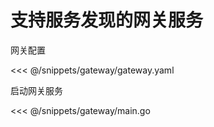 # 支持服务发现的网关服务

网关配置

<<< @/snippets/gateway/gateway.yaml

启动网关服务

<<< @/snippets/gateway/main.go




